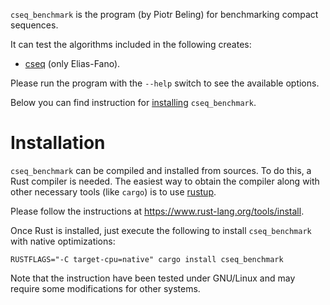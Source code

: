 `cseq_benchmark` is the program (by Piotr Beling) for benchmarking compact sequences.

It can test the algorithms included in the following creates:
- [cseq](https://crates.io/crates/cseq) (only Elias-Fano).

Please run the program with the `--help` switch to see the available options.

Below you can find instruction for [installing](#installation) `cseq_benchmark`.


# Installation
`cseq_benchmark` can be compiled and installed from sources. To do this, a Rust compiler is needed.
The easiest way to obtain the compiler along with other necessary tools (like `cargo`) is
to use [rustup](https://www.rust-lang.org/tools/install).

Please follow the instructions at <https://www.rust-lang.org/tools/install>.

Once Rust is installed, just execute the following to install `cseq_benchmark` with native optimizations:

```RUSTFLAGS="-C target-cpu=native" cargo install cseq_benchmark```

Note that the instruction have been tested under GNU/Linux and may require some modifications for other systems.